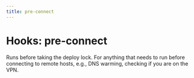 ```yaml
---
title: pre-connect
---
```


# Hooks: pre-connect

Runs before taking the deploy lock. For anything that needs to run before connecting to remote hosts, e.g., DNS warming, checking if you are on the VPN.
